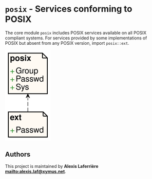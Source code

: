 # `posix` - Services conforming to POSIX

The core module `posix` includes POSIX services available on all POSIX compliant systems.
For services provided by some implementations of POSIX but absent from any POSIX version,
import `posix::ext`.

![Diagram for `posix`](uml-posix.svg)

## Authors

This project is maintained by **Alexis Laferrière <mailto:alexis.laf@xymus.net>**.
